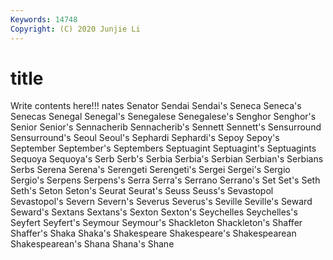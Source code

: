 ```yaml
---
Keywords: 14748
Copyright: (C) 2020 Junjie Li
---
```


# title

Write contents here!!!
nates 
Senator 
Sendai 
Sendai's
Seneca 
Seneca's 
Senecas 
Senegal 
Senegal's 
Senegalese 
Senegalese's 
Senghor 
Senghor's 
Senior
Senior's 
Sennacherib 
Sennacherib's 
Sennett 
Sennett's 
Sensurround 
Sensurround's 
Seoul 
Seoul's 
Sephardi
Sephardi's 
Sepoy 
Sepoy's 
September 
September's 
Septembers 
Septuagint 
Septuagint's 
Septuagints 
Sequoya
Sequoya's 
Serb 
Serb's 
Serbia 
Serbia's 
Serbian 
Serbian's 
Serbians 
Serbs 
Serena
Serena's 
Serengeti 
Serengeti's 
Sergei 
Sergei's 
Sergio 
Sergio's 
Serpens 
Serpens's 
Serra
Serra's 
Serrano 
Serrano's 
Set 
Set's 
Seth 
Seth's 
Seton 
Seton's 
Seurat
Seurat's 
Seuss 
Seuss's 
Sevastopol 
Sevastopol's 
Severn 
Severn's 
Severus 
Severus's 
Seville
Seville's 
Seward 
Seward's 
Sextans 
Sextans's 
Sexton 
Sexton's 
Seychelles 
Seychelles's 
Seyfert
Seyfert's 
Seymour 
Seymour's 
Shackleton 
Shackleton's 
Shaffer 
Shaffer's 
Shaka 
Shaka's 
Shakespeare
Shakespeare's 
Shakespearean 
Shakespearean's 
Shana 
Shana's 
Shane 
